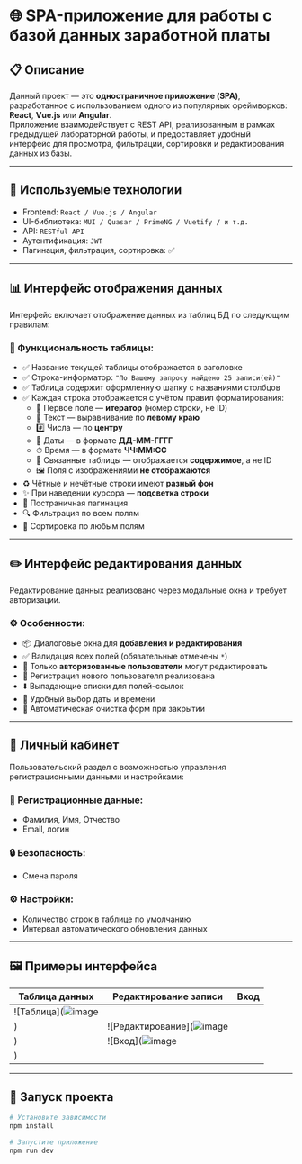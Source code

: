 # 🌐 SPA-приложение для работы с базой данных заработной платы

## 📋 Описание

Данный проект — это **одностраничное приложение (SPA)**, разработанное с использованием одного из популярных фреймворков: **React**, **Vue.js** или **Angular**.  
Приложение взаимодействует с REST API, реализованным в рамках предыдущей лабораторной работы, и предоставляет удобный интерфейс для просмотра, фильтрации, сортировки и редактирования данных из базы.

---

## 🧰 Используемые технологии

- Frontend: `React / Vue.js / Angular`
- UI-библиотека: `MUI / Quasar / PrimeNG / Vuetify / и т.д.`
- API: `RESTful API`
- Аутентификация: `JWT`
- Пагинация, фильтрация, сортировка: ✅

---

## 📊 Интерфейс отображения данных

Интерфейс включает отображение данных из таблиц БД по следующим правилам:

### 📌 Функциональность таблицы:

- ✅ Название текущей таблицы отображается в заголовке
- ✅ Строка-информатор: `"По Вашему запросу найдено 25 записи(ей)"`
- ✅ Таблица содержит оформленную шапку с названиями столбцов
- ✅ Каждая строка отображается с учётом правил форматирования:
  - 🔢 Первое поле — **итератор** (номер строки, не ID)
  - 📄 Текст — выравнивание по **левому краю**
  - #️⃣ Числа — по **центру**
  - 📅 Даты — в формате **ДД-ММ-ГГГГ**
  - ⏱ Время — в формате **ЧЧ:ММ:СС**
  - 🔗 Связанные таблицы — отображается **содержимое**, а не ID
  - 🖼 Поля с изображениями **не отображаются**
- ♻️ Чётные и нечётные строки имеют **разный фон**
- ✨ При наведении курсора — **подсветка строки**
- 📑 Постраничная пагинация
- 🔍 Фильтрация по всем полям
- 🔁 Сортировка по любым полям

---

## ✏️ Интерфейс редактирования данных

Редактирование данных реализовано через модальные окна и требует авторизации.

### ⚙️ Особенности:

- 📦 Диалоговые окна для **добавления и редактирования**
- ✅ Валидация всех полей (обязательные отмечены `*`)
- 🔐 Только **авторизованные пользователи** могут редактировать
- 📝 Регистрация нового пользователя реализована
- ⬇️ Выпадающие списки для полей-ссылок
- 📆 Удобный выбор даты и времени
- 🧼 Автоматическая очистка форм при закрытии

---

## 👤 Личный кабинет

Пользовательский раздел с возможностью управления регистрационными данными и настройками:

### 📄 Регистрационные данные:

- Фамилия, Имя, Отчество
- Email, логин

### 🔒 Безопасность:

- Смена пароля

### ⚙️ Настройки:

- Количество строк в таблице по умолчанию
- Интервал автоматического обновления данных

---

## 🖼 Примеры интерфейса

| Таблица данных | Редактирование записи |     Вход        |
|----------------|------------------------|----------------|
| ![Таблица](![image](https://github.com/user-attachments/assets/fde326c1-7cba-4587-8962-04ecce5d8b51)
) | ![Редактирование](![image](https://github.com/user-attachments/assets/90e3ab6c-615b-4709-800d-bc0e4cc14d9e)
) | ![Вход](![image](https://github.com/user-attachments/assets/6c46cd99-8a8e-436b-a605-195737dc8f96)
) |

---

## 🚀 Запуск проекта

```bash
# Установите зависимости
npm install

# Запустите приложение
npm run dev
